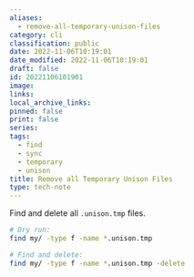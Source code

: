 ```yaml
---
aliases:
  - remove-all-temporary-unison-files
category: cli
classification: public
date: 2022-11-06T10:19:01
date_modified: 2022-11-06T10:19:01
draft: false
id: 20221106101901
image: 
links: 
local_archive_links: 
pinned: false
print: false
series: 
tags:
  - find
  - sync
  - temporary
  - unison
title: Remove all Temporary Unison Files
type: tech-note
---
```


Find and delete all `.unison.tmp` files.

```sh
# Dry run:
find my/ -type f -name *.unison.tmp

# Find and delete:
find my/ -type f -name *.unison.tmp -delete
```